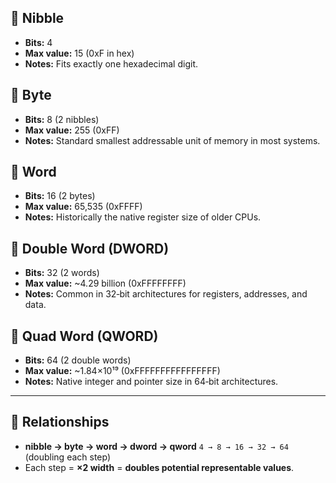 ## 🔹 Nibble

- **Bits:** 4
- **Max value:** 15 (0xF in hex)
- **Notes:** Fits exactly one hexadecimal digit.

## 🔹 Byte

- **Bits:** 8 (2 nibbles)
- **Max value:** 255 (0xFF)
- **Notes:** Standard smallest addressable unit of memory in most systems.

## 🔹 Word

- **Bits:** 16 (2 bytes)
- **Max value:** 65,535 (0xFFFF)
- **Notes:** Historically the native register size of older CPUs.

## 🔹 Double Word (DWORD)

- **Bits:** 32 (2 words)
- **Max value:** ~4.29 billion (0xFFFFFFFF)
- **Notes:** Common in 32‑bit architectures for registers, addresses, and data.

## 🔹 Quad Word (QWORD)

- **Bits:** 64 (2 double words)
- **Max value:** ~1.84×10¹⁹ (0xFFFFFFFFFFFFFFFF)
- **Notes:** Native integer and pointer size in 64‑bit architectures.

---

## 🧩 Relationships

- **nibble → byte → word → dword → qword**
  `4 → 8 → 16 → 32 → 64` (doubling each step)
- Each step = **×2 width** = **doubles potential representable values**.
